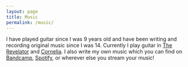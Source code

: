 ```yaml
---
layout: page
title: Music
permalink: /music/
---
```


I have played guitar since I was 9 years old and have been writing and recording original music since I was 14. Currently I play guitar in [The Revelator](https://open.spotify.com/artist/6w1fuAeAxwKWocPmiTfWQI?si=7-elOSujQGyRuRDvxSR4SA) and [Cornelia](https://open.spotify.com/artist/3iXFfkoXV0cIF8qD8hkIQd?si=5omnLBDbSPe51tEeuC3-iQ). I also write my own music which you can find on [Bandcamp](https://acjones.bandcamp.com/), [Spotify](https://open.spotify.com/artist/6CzMTY7JbnR09IbsIoI3rj?si=Watb3Oe5QbaLIQseWbBgsg), or wherever else you stream your music!
